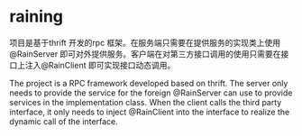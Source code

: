 # raining
项目是基于thrift 开发的rpc 框架。在服务端只需要在提供服务的实现类上使用@RainServer 即可对外提供服务。客户端在对第三方接口调用的使用只需要在接口上注入@RainClient 即可实现接口动态调用。

The project is a RPC framework developed based on thrift. The server only needs to provide the service for the foreign @RainServer can use to provide services in the implementation class. When the client calls the third party interface, it only needs to inject @RainClient into the interface to realize the dynamic call of the interface.